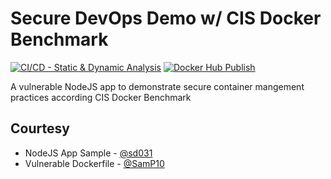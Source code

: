 # Secure DevOps Demo w/ CIS Docker Benchmark 
[![CI/CD - Static & Dynamic Analysis](https://github.com/bijoy26/cis-devsecops-poc/actions/workflows/static-n-dynamic-analysis.yml/badge.svg?branch=main)](https://github.com/bijoy26/cis-devsecops-poc/actions/workflows/static-n-dynamic-analysis.yml)
[![Docker Hub Publish](https://github.com/bijoy26/cis-devsecops-poc/actions/workflows/docker-hub-publish.yml/badge.svg?branch=main)](https://github.com/bijoy26/cis-devsecops-poc/actions/workflows/docker-hub-publish.yml)

A vulnerable NodeJS app to demonstrate secure container mangement practices according CIS Docker Benchmark

## Courtesy
* NodeJS App Sample - [@sd031](https://github.com/sd031/sample-nodejs-docker-app/tree/master) 
* Vulnerable Dockerfile - [@SamP10](https://github.com/SamP10/VulnerableDockerfile/tree/main) 
